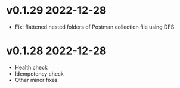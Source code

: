 # v0.1.29 2022-12-28
- Fix: flattened nested folders of Postman collection file using DFS

# v0.1.28 2022-12-28
- Health check
- Idempotency check
- Other minor fixes